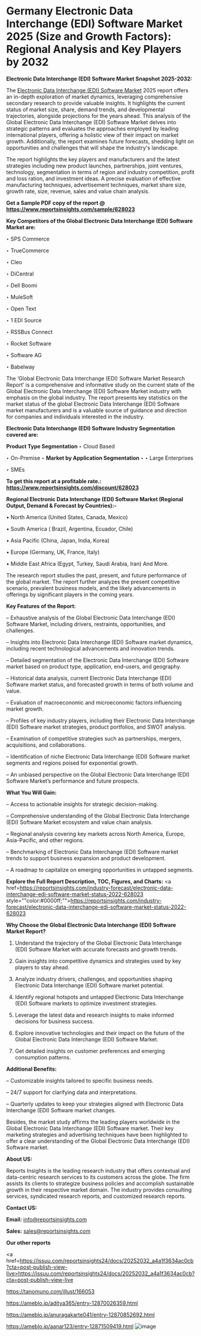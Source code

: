 # Germany Electronic Data Interchange (EDI) Software Market 2025 (Size and Growth Factors): Regional Analysis and Key Players by 2032

<strong>Electronic Data Interchange (EDI) Software Market Snapshot 2025-2032:</strong>

The <a href=https://www.reportsinsights.com/sample/628023>Electronic Data Interchange (EDI) Software Market</a> 2025 report offers an in-depth exploration of market dynamics, leveraging comprehensive secondary research to provide valuable insights. It highlights the current status of market size, share, demand trends, and developmental trajectories, alongside projections for the years ahead. This analysis of the Global Electronic Data Interchange (EDI) Software Market delves into strategic patterns and evaluates the approaches employed by leading international players, offering a holistic view of their impact on market growth. Additionally, the report examines future forecasts, shedding light on opportunities and challenges that will shape the industry's landscape.

The report highlights the key players and manufacturers and the latest strategies including new product launches, partnerships, joint ventures, technology, segmentation in terms of region and industry competition, profit and loss ration, and investment ideas. A precise evaluation of effective manufacturing techniques, advertisement techniques, market share size, growth rate, size, revenue, sales and value chain analysis.

<strong>Get a Sample PDF copy of the report @ <a href=https://www.reportsinsights.com/sample/628023 style=color:#0000ff;>https://www.reportsinsights.com/sample/628023</a></strong>

<strong>Key Competitors of the Global Electronic Data Interchange (EDI) Software Market are:</strong>

‣ SPS Commerce

‣ TrueCommerce

‣ Cleo

‣ DiCentral

‣ Dell Boomi

‣ MuleSoft

‣ Open Text

‣ 1 EDI Source

‣ RSSBus Connect

‣ Rocket Software

‣ Software AG

‣ Babelway

The ‘Global Electronic Data Interchange (EDI) Software Market Research Report’ is a comprehensive and informative study on the current state of the Global Electronic Data Interchange (EDI) Software Market industry with emphasis on the global industry. The report presents key statistics on the market status of the global Electronic Data Interchange (EDI) Software market manufacturers and is a valuable source of guidance and direction for companies and individuals interested in the industry.

<strong>Electronic Data Interchange (EDI) Software Industry Segmentation covered are:</strong>

<strong>Product Type Segmentation</strong>
‣
Cloud Based

‣ On-Premise
‣ 
<strong>Market by Application Segmentation</strong>
‣
‣  Large Enterprises

‣ SMEs

<strong>To get this report at a profitable rate.: <a href=https://www.reportsinsights.com/discount/628023 style=color:#0000ff;>https://www.reportsinsights.com/discount/628023</a></strong>

<strong>Regional Electronic Data Interchange (EDI) Software Market (Regional Output, Demand &amp; Forecast by Countries):-</strong>

• North America (United States, Canada, Mexico)

• South America ( Brazil, Argentina, Ecuador, Chile)

• Asia Pacific (China, Japan, India, Korea)

• Europe (Germany, UK, France, Italy)

• Middle East Africa (Egypt, Turkey, Saudi Arabia, Iran) And More.

The research report studies the past, present, and future performance of the global market. The report further analyzes the present competitive scenario, prevalent business models, and the likely advancements in offerings by significant players in the coming years.

<strong>Key Features of the Report:</strong>

– Exhaustive analysis of the Global Electronic Data Interchange (EDI) Software Market, including drivers, restraints, opportunities, and challenges.

– Insights into Electronic Data Interchange (EDI) Software market dynamics, including recent technological advancements and innovation trends.

– Detailed segmentation of the Electronic Data Interchange (EDI) Software market based on product type, application, end-users, and geography.

– Historical data analysis, current Electronic Data Interchange (EDI) Software market status, and forecasted growth in terms of both volume and value.

– Evaluation of macroeconomic and microeconomic factors influencing market growth.

– Profiles of key industry players, including their Electronic Data Interchange (EDI) Software market strategies, product portfolios, and SWOT analysis.

– Examination of competitive strategies such as partnerships, mergers, acquisitions, and collaborations.

– Identification of niche Electronic Data Interchange (EDI) Software market segments and regions poised for exponential growth.

– An unbiased perspective on the Global Electronic Data Interchange (EDI) Software Market’s performance and future prospects.

<strong>What You Will Gain:</strong>

– Access to actionable insights for strategic decision-making.

– Comprehensive understanding of the Global Electronic Data Interchange (EDI) Software Market ecosystem and value chain analysis.

– Regional analysis covering key markets across North America, Europe, Asia-Pacific, and other regions.

– Benchmarking of Electronic Data Interchange (EDI) Software market trends to support business expansion and product development.

– A roadmap to capitalize on emerging opportunities in untapped segments.

<strong>Explore the Full Report Description, TOC, Figures, and Charts:</strong>
<a href=https://reportsinsights.com/industry-forecast/electronic-data-interchange-edi-software-market-status-2022-628023 style=""color:#0000ff;"">https://reportsinsights.com/industry-forecast/electronic-data-interchange-edi-software-market-status-2022-628023</a>

<strong>Why Choose the Global Electronic Data Interchange (EDI) Software Market Report?</strong>

1. Understand the trajectory of the Global Electronic Data Interchange (EDI) Software Market with accurate forecasts and growth trends.

2. Gain insights into competitive dynamics and strategies used by key players to stay ahead.

3. Analyze industry drivers, challenges, and opportunities shaping Electronic Data Interchange (EDI) Software market potential.

4. Identify regional hotspots and untapped Electronic Data Interchange (EDI) Software markets to optimize investment strategies.

5. Leverage the latest data and research insights to make informed decisions for business success.

6. Explore innovative technologies and their impact on the future of the Global Electronic Data Interchange (EDI) Software Market.

7. Get detailed insights on customer preferences and emerging consumption patterns.

<strong>Additional Benefits:</strong>

– Customizable insights tailored to specific business needs.

– 24/7 support for clarifying data and interpretations.

– Quarterly updates to keep your strategies aligned with Electronic Data Interchange (EDI) Software market changes.

Besides, the market study affirms the leading players worldwide in the Global Electronic Data Interchange (EDI) Software market. Their key marketing strategies and advertising techniques have been highlighted to offer a clear understanding of the Global Electronic Data Interchange (EDI) Software market.

<strong><strong>About US</strong>:</strong>

Reports Insights is the leading research industry that offers contextual and data-centric research services to its customers across the globe. The firm assists its clients to strategize business policies and accomplish sustainable growth in their respective market domain. The industry provides consulting services, syndicated research reports, and customized research reports.

<strong>Contact US:</strong>

<p class=><b>Email:</b> <a href=mailto:info@reportsinsights.com>info@reportsinsights.com</a></p>
<p class=><b>Sales:</b> <a href=mailto:sales@reportsinsights.com>sales@reportsinsights.com</a></p>

<strong>Our other reports</strong>

<a href=https://issuu.com/reportsinsights24/docs/20252032_a4a1f3634ac0cb?cta=post-publish-view-live>https://issuu.com/reportsinsights24/docs/20252032_a4a1f3634ac0cb?cta=post-publish-view-live</a>

<a href=https://tanomuno.com/illust/166053>https://tanomuno.com/illust/166053</a>

<a href=https://ameblo.jp/aditya365/entry-12870026359.html>https://ameblo.jp/aditya365/entry-12870026359.html</a>

<a href=https://ameblo.jp/anuragakarte041/entry-12870852692.html>https://ameblo.jp/anuragakarte041/entry-12870852692.html</a>

<a href=https://ameblo.jp/aanar123/entry-12871509419.html>https://ameblo.jp/aanar123/entry-12871509419.html</a>
![image](https://github.com/user-attachments/assets/06092bbd-5409-470d-8fe5-38e76299a383)
